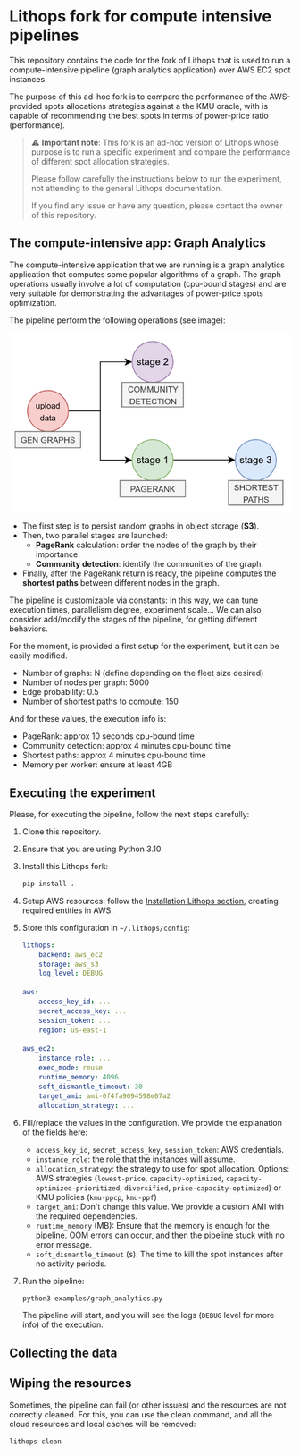 # Lithops fork for compute intensive pipelines

This repository contains the code for the fork of Lithops that is used to run a compute-intensive pipeline (graph
analytics application) over AWS EC2 spot instances.

The purpose of this ad-hoc fork is to compare the performance of the AWS-provided spots allocations strategies against a
the KMU oracle, with is capable of recommending the best spots in terms of power-price ratio (performance).

> ⚠️ **Important note**: This fork is an ad-hoc version of Lithops whose purpose is to run a specific experiment and
> compare the performance of different spot allocation strategies.
>
> Please follow carefully the instructions below to run the experiment, not attending to the general Lithops
> documentation.
>
> If you find any issue or have any question, please contact the owner of this repository.

## The compute-intensive app: Graph Analytics

The compute-intensive application that we are running is a graph analytics application that computes some popular
algorithms of a graph. The graph operations usually involve a lot of computation (cpu-bound stages) and are very
suitable for demonstrating the advantages of power-price spots optimization.

The pipeline perform the following operations (see image):

![img.png](docs/_static/img.png)

- The first step is to persist random graphs in object storage (**S3**).
- Then, two parallel stages are launched:
    - **PageRank** calculation: order the nodes of the graph by their importance.
    - **Community detection**: identify the communities of the graph.
- Finally, after the PageRank return is ready, the pipeline computes the **shortest paths** between different nodes in
  the graph.

The pipeline is customizable via constants: in this way, we can tune execution times, parallelism degree, experiment
scale...
We can also consider add/modify the stages of the pipeline, for getting different behaviors.

For the moment, is provided a first setup for the experiment, but it can be easily modified.

- Number of graphs: N (define depending on the fleet size desired)
- Number of nodes per graph: 5000
- Edge probability: 0.5
- Number of shortest paths to compute: 150

And for these values, the execution info is:

- PageRank: approx 10 seconds cpu-bound time
- Community detection: approx 4 minutes cpu-bound time
- Shortest paths: approx 4 minutes cpu-bound time
- Memory per worker: ensure at least 4GB

## Executing the experiment

Please, for executing the pipeline, follow the next steps carefully:

1. Clone this repository.
2. Ensure that you are using Python 3.10.
3. Install this Lithops fork:
    ```bash
    pip install .
    ```
4. Setup AWS resources: follow
   the [Installation Lithops section](https://lithops-cloud.github.io/docs/source/compute_config/aws_ec2.html#installation),
   creating required entities in AWS.
5. Store this configuration in `~/.lithops/config`:
    ```yaml
    lithops:
        backend: aws_ec2
        storage: aws_s3
        log_level: DEBUG
    
    aws:
        access_key_id: ...
        secret_access_key: ...
        session_token: ...
        region: us-east-1
    
    aws_ec2:
        instance_role: ...
        exec_mode: reuse
        runtime_memory: 4096
        soft_dismantle_timeout: 30
        target_ami: ami-0f4fa9094598e07a2
        allocation_strategy: ...
    ```
6. Fill/replace the values in the configuration. We provide the explanation of the fields here:
    - `access_key_id`, `secret_access_key`, `session_token`: AWS credentials.
    - `instance_role`: the role that the instances will assume.
    - `allocation_strategy`: the strategy to use for spot allocation. Options: AWS strategies (`lowest-price`,
      `capacity-optimized`,
      `capacity-optimized-prioritized`,
      `diversified`,
      `price-capacity-optimized`) or KMU policies (`kmu-ppcp`, `kmu-ppf`)
    - `target_ami`: Don't change this value. We provide a custom AMI with the required dependencies.
    - `runtime_memory` (MB): Ensure that the memory is enough for the pipeline. OOM errors can occur, and then the pipeline stuck with no error message.
    - `soft_dismantle_timeout` (s): The time to kill the spot instances after no activity periods.

7. Run the pipeline:
    ```bash
    python3 examples/graph_analytics.py
    ```
    The pipeline will start, and you will see the logs (`DEBUG` level for more info) of the execution.

## Collecting the data


## Wiping the resources
Sometimes, the pipeline can fail (or other issues) and the resources are not correctly cleaned. For this, you can use the
clean command, and all the cloud resources and local caches will be removed:

```bash
lithops clean
```

